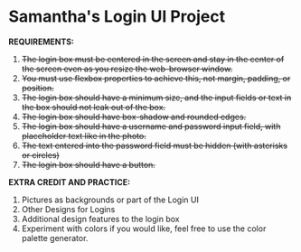 # Samantha's Login UI Project

**REQUIREMENTS:**

1. ~~The login box must be centered in the screen and stay in the center of the screen even as you resize the web-browser window.~~
2. ~~You must use flexbox properties to achieve this, not margin, padding, or position.~~
3. ~~The login box should have a minimum size, and the input fields or text in the box should not leak out of the box.~~
4. ~~The login box should have box-shadow and rounded edges.~~
5. ~~The login box should have a username and password input field, with placeholder text like in the photo.~~
6. ~~The text entered into the password field must be hidden (with asterisks or circles)~~
7. ~~The login box should have a button.~~

**EXTRA CREDIT AND PRACTICE:**

1. Pictures as backgrounds or part of the Login UI
2. Other Designs for Logins
3. Additional design features to the login box
4. Experiment with colors if you would like, feel free to use the color palette generator.
